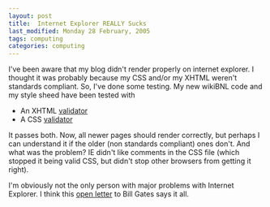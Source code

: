 ```yaml
---
layout: post
title:  Internet Explorer REALLY Sucks 
last_modified: Monday 28 February, 2005
tags: computing
categories: computing
---
```


I've been aware that my blog didn't render properly on internet explorer.
I thought it was probably because my CSS and/or my XHTML weren't standards
compliant. So, I've done some testing. My new wikiBNL code and my style sheed have 
been tested with 
* An XHTML [validator](http://www.htmlhelp.com/tools/validator/)
* A CSS [validator](http://jigsaw.w3.org/css-validator/)

It passes both. Now, all newer pages should render correctly, but perhaps I can understand it if the older (non standards compliant) ones don't. And what was the problem? IE didn't like comments in the CSS file (which stopped
it being valid CSS, but didn't stop other browsers from getting it right).

I'm obviously not the only person with major problems with
Internet Explorer.  I think this [open letter](http://www.theregister.co.uk/2005/02/11/hakon_on_ms_interroperability/) to Bill Gates says it all.